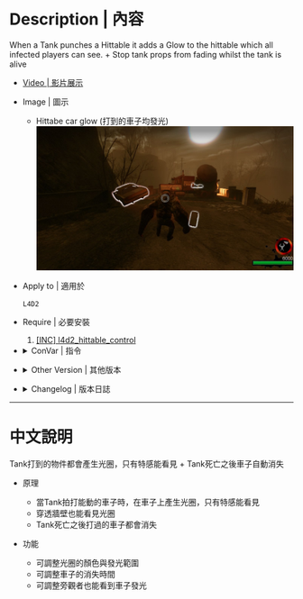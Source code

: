 # Description | 內容
When a Tank punches a Hittable it adds a Glow to the hittable which all infected players can see.
+
Stop tank props from fading whilst the tank is alive

* [Video | 影片展示](https://youtu.be/u7-D--uGlj8)

* Image | 圖示
    * Hittabe car glow (打到的車子均發光)
    <br/>![l4d2_tank_props_glow_1](image/l4d2_tank_props_glow_1.jpg)

* Apply to | 適用於
    ```
    L4D2
    ```

* Require | 必要安裝
    1. [[INC] l4d2_hittable_control](https://github.com/fbef0102/Game-Private_Plugin/blob/main/L4D_插件/Require_檔案/scripting/include/l4d2_hittable_control.inc)

* <details><summary>ConVar | 指令</summary>

    * cfg/sourcemod/l4d2_tank_props_glow.cfg
        ```php
        // Prop Glow Color, three values between 0-255 separated by spaces. RGB Color255 - Red Green Blue.
        l4d2_tank_props_glow_color "255 255 255"

        // Time it takes for hittables that were punched by Tank to dissapear while tank is alive. (0=Off)
        l4d2_tank_props_glow_dissapear_time_alive "300.0"

        // Time it takes for hittables that were punched by Tank to dissapear after the Tank dies.
        l4d2_tank_props_glow_dissapear_time_death "10.0"

        // Show Hittable Glow for infected team while the tank is alive
        l4d2_tank_props_glow_enable "1"

        // How near to props do players need to be to enable their glow. (0=Any distance)
        l4d2_tank_props_glow_range_max "4500"

        // How near to props do players need to be to disable their glow. (0=Off)
        l4d2_tank_props_glow_range_min "256"

        // Spectators can see the glow too
        l4d2_tank_props_glow_spectators "1"

        // Only Tank can see the glow
        l4d2_tank_props_glow_tank_only "0"
        ```
</details>

* <details><summary>Other Version | 其他版本</summary>

    1. [l4d_tank_props](https://github.com/fbef0102/Rotoblin-AZMod/blob/master/SourceCode/scripting-az/l4d_tank_props.sp): (L4D1) Stop tank props from fading whilst the tank is alive + add Hittable Glow
        > (L4D1) Tank打到的物件都會產生光圈，只有特感能看見 + Tank死亡之後車子自動消失
</details>

* <details><summary>Changelog | 版本日誌</summary>

    * v2.7 (2023-3-18)
        * Optimize Code

    * v2.5 (2022-12-12)
        * Credit to [Sir, A1m`, Derpduck](https://github.com/SirPlease/L4D2-Competitive-Rework/blob/master/addons/sourcemod/scripting/l4d2_tank_props_glow.sp)
        
    * v2.0
        * fixed issue that tank hittable props disappear, this happens when tank is alive and then changes same map.

    * v1.8
        * update sm 1.10 syntax + improve code
    
    * v1.7
        * Converted plugin source to the latest syntax. Requires SourceMod 1.8 or newer.

    * v1.6
        * smooth glow for left4dead1

    * v1.5
        * Fixed a l4d1 value bug. Add Shadow Model color which attaches to the real hittable hitbox so that everyone including survivors can see.

    * v1.4
        * update l4d1 code syntax and make hittable prop glow better

    * v1.3 
        * fixed l4d1 problem when infected pass tank to AI

    * v1.2
        * update syntax

    * v1.0
        * [Initial Release](https://forums.alliedmods.net/showthread.php?t=312447)
</details>

- - - -
# 中文說明
Tank打到的物件都會產生光圈，只有特感能看見 + Tank死亡之後車子自動消失

* 原理
    * 當Tank拍打能動的車子時，在車子上產生光圈，只有特感能看見
    * 穿透牆壁也能看見光圈
    * Tank死亡之後打過的車子都會消失

* 功能
    * 可調整光圈的顏色與發光範圍
    * 可調整車子的消失時間
    * 可調整旁觀者也能看到車子發光






